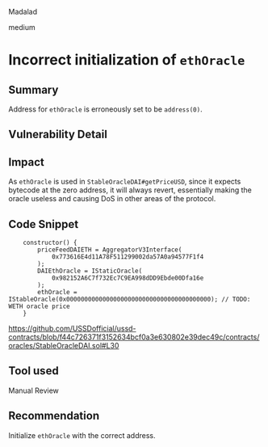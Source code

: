 Madalad

medium

# Incorrect initialization of `ethOracle`

## Summary

Address for `ethOracle` is erroneously set to be `address(0)`.

## Vulnerability Detail

## Impact

As `ethOracle` is used in `StableOracleDAI#getPriceUSD`, since it expects bytecode at the zero address, it will always revert, essentially making the oracle useless and causing DoS in other areas of the protocol.

## Code Snippet

```solidity
    constructor() {
        priceFeedDAIETH = AggregatorV3Interface(
            0x773616E4d11A78F511299002da57A0a94577F1f4
        );
        DAIEthOracle = IStaticOracle(
            0x982152A6C7f732Ec7C9EA998dDD9Ebde00Dfa16e
        );
        ethOracle = IStableOracle(0x0000000000000000000000000000000000000000); // TODO: WETH oracle price
    }
```
https://github.com/USSDofficial/ussd-contracts/blob/f44c726371f3152634bcf0a3e630802e39dec49c/contracts/oracles/StableOracleDAI.sol#L30

## Tool used

Manual Review

## Recommendation

Initialize `ethOracle` with the correct address.